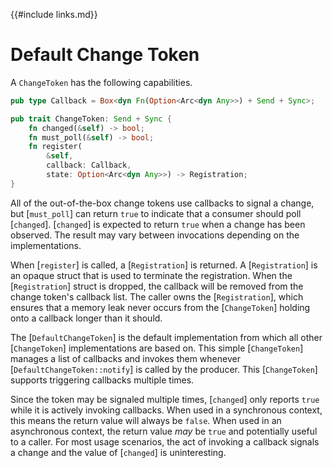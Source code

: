 {{#include links.md}}

# Default Change Token

A `ChangeToken` has the following capabilities.

```rust
pub type Callback = Box<dyn Fn(Option<Arc<dyn Any>>) + Send + Sync>;

pub trait ChangeToken: Send + Sync {
    fn changed(&self) -> bool;
    fn must_poll(&self) -> bool;
    fn register(
        &self,
        callback: Callback,
        state: Option<Arc<dyn Any>>) -> Registration;
}
```

All of the out-of-the-box change tokens use callbacks to signal a change, but [`must_poll`] can return `true` to indicate that a consumer should poll [`changed`]. [`changed`] is expected to return `true` when a change has been observed. The result may vary between invocations depending on the implementations.

When [`register`] is called, a [`Registration`] is returned. A [`Registration`] is an opaque struct that is used to terminate the registration. When the [`Registration`] struct is dropped, the callback will be removed from the change token's callback list. The caller owns the [`Registration`], which ensures that a memory leak never occurs from the [`ChangeToken`] holding onto a callback longer than it should.

The [`DefaultChangeToken`] is the default implementation from which all other [`ChangeToken`] implementations are based on. This simple [`ChangeToken`] manages a list of callbacks and invokes them whenever [`DefaultChangeToken::notify`] is called by the producer. This [`ChangeToken`] supports triggering callbacks multiple times.

Since the token may be signaled multiple times, [`changed`] only reports `true` while it is actively invoking callbacks. When used in a synchronous context, this means the return value will always be `false`. When used in an asynchronous context, the return value _may_ be `true` and potentially useful to a caller. For most usage scenarios, the act of invoking a callback signals a change and the value of [`changed`] is uninteresting.